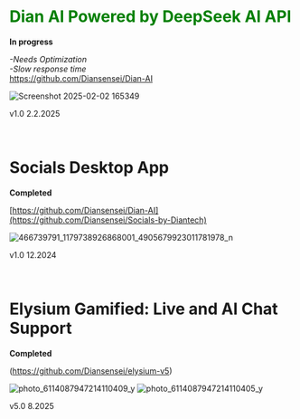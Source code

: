 <h1 style="color: green;">Dian AI Powered by DeepSeek AI API<br></h1>
<b>In progress</b>

<i>-Needs Optimization<br>
-Slow response time</i><br>
https://github.com/Diansensei/Dian-AI

![Screenshot 2025-02-02 165349](https://github.com/user-attachments/assets/8a5a3c25-9118-40c7-9f0f-257bc9648864)

v1.0
2.2.2025

<br>
<h1>Socials Desktop App<br></h1>
<b>Completed</b>

[https://github.com/Diansensei/Dian-AI](https://github.com/Diansensei/Socials-by-Diantech)

![466739791_1179738926868001_4905679923011781978_n](https://github.com/user-attachments/assets/13133713-2c48-4fa6-aab8-016d9fa6601d)

v1.0
12.2024

<br>
<h1>Elysium Gamified: Live and AI Chat Support<br></h1>
<b>Completed</b>

(https://github.com/Diansensei/elysium-v5)

![photo_6114087947214110409_y](https://github.com/user-attachments/assets/f7d3ae6b-77fd-4fac-90bb-31fca17b4046)        ![photo_6114087947214110405_y](https://github.com/user-attachments/assets/365ca149-80be-43d0-a5fa-2eb27039163c)

v5.0
8.2025
